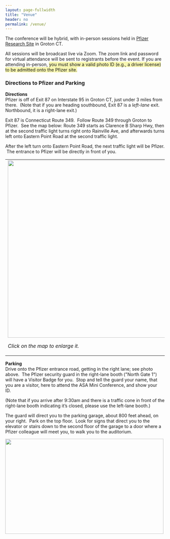 ```yaml
---
layout: page-fullwidth
title: "Venue"
header: no
permalink: /venue/
---
```


The conference will be hybrid, with in-person sessions held in [Pfizer Research Site](https://www.pfizer.com/groton-connecticut) in Groton CT.

All sessions will be broadcast live via Zoom. The zoom link and password for virtual attendance will be sent to registrants before the event.
If you are attending in-person, <span style="background-color:#F8F7B1;">you must show a valid photo ID (e.g., a driver license) to be admitted onto the Pfizer site.</span> 

### Directions to Pfizer and Parking

<b>Directions</b><br>
Pfizer is off of Exit 87 on Interstate 95 in Groton CT, just under 3 miles from there.  (Note that if you are heading southbound, Exit 87 is a <i>left-lane</i> exit.  Northbound, it is a right-lane exit.)

Exit 87 is Connecticut Route 349.  Follow Route 349 through Groton to Pfizer.  See the map below: Route 349 starts as Clarence B Sharp Hwy, then at the second traffic light turns right onto Rainville Ave, and afterwards turns left onto Eastern Point Road at the second traffic light.  

After the left turn onto Eastern Point Road, the next traffic light will be Pfizer.  The entrance to Pfizer will be directly in front of you. 

<div><table>
<tr>
<td width="55%">
<a href="https://asa-ct.github.io/miniconf2023/docs/1)-pinkmap.PNG" _new  style="text-decoration:none" target="_blank">
<img src="https://asa-ct.github.io/miniconf2023/docs/1)-pinkmap.PNG"  width=540 height=560><p><i>Click on the map to enlarge it.</i></p> 
</td>
<td>
<img src="https://asa-ct.github.io/miniconf2023/docs/2)-NorthGate.PNG" width=500 height=300>
<p><i>If you are planning to use a GPS app, the address is 445 Eastern Point RD Groton.</i> 8WPF+Q9 Groton</p>  
<p><i>If you use a GPS app, please check its directions against these directions before starting, because sometimes GPS will misdirect people when trying to get them to Pfizer's Groton site.</i></p>
</td>
</tr>
</table>
</div>

<b>Parking</b><br>
Drive onto the Pfizer entrance road, getting in the right lane; see photo above.  The Pfizer security guard in the right-lane booth ("North Gate 1") will have a Visitor Badge for you.  Stop and tell the guard your name, that you are a visitor, here to attend the ASA Mini Conference, and show your ID.  

(Note that if you arrive after 9:30am and there is a traffic cone in front of the right-lane booth indicating it’s closed, please use the left-lane booth.)

The guard will direct you to the parking garage, about 800 feet ahead, on your right.  Park on the top floor.  Look for signs that direct you to the elevator or stairs down to the second floor of the garage to a door where a Pfizer colleague will meet you, to walk you to the auditorium.

<img src="https://asa-ct.github.io/miniconf2023/docs/3)-garage.PNG"  width=500 height=300>
